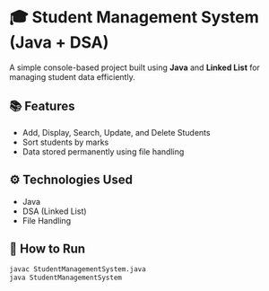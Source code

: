# 🎓 Student Management System (Java + DSA)

A simple console-based project built using **Java** and **Linked List** for managing student data efficiently.

## 📚 Features
- Add, Display, Search, Update, and Delete Students
- Sort students by marks
- Data stored permanently using file handling

## ⚙️ Technologies Used
- Java
- DSA (Linked List)
- File Handling

## 🚀 How to Run
```bash
javac StudentManagementSystem.java
java StudentManagementSystem
